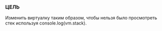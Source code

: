 ### ЦЕЛЬ
Изменить виртуалку таким образом, чтобы нельзя было просмотреть стек используя console.log(vm.stack).
